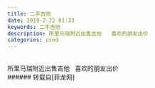 ```yaml
---
title: 二手吉他
date: 2019-2-22 01:33
keywords: 二手吉他
description: 所里马瑞附近出售吉他   喜欢的朋友出价
categories: used
---
```

<td class="t_f" id="postmessage_3088826">

<br/>
<img alt="" border="0" class="zoom" data-cf-modified-72a604815277e0fc2e27f13c-="" file="http://www.flw.ph/data/appbyme/upload/image/201902/22/pcH35pDMKqR1.jpg" id="aimg_nO7a6" lazyloadthumb="1" onclick="" onmouseover="" src="http://www.flw.ph/data/appbyme/upload/image/201902/22/pcH35pDMKqR1.jpg"/><br/>
所里马瑞附近出售吉他   喜欢的朋友出价<br/>
</td>
###### 转载自[菲龙网]